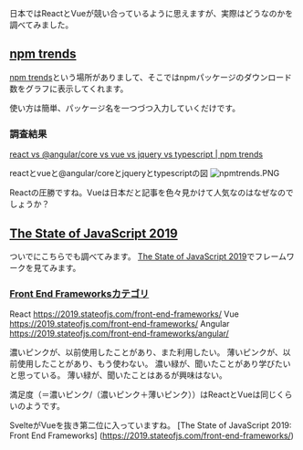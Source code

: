 <!--
title:   ReactとVueとAngularの戦い。
tags:    Angular,React,Vue.js,npmtrends
id:      ad91ddee048efa8a8138
private: false
-->
日本ではReactとVueが競い合っているように思えますが、実際はどうなのかを調べてみました。
## [npm trends](https://www.npmtrends.com/)
[npm trends](https://www.npmtrends.com/)という場所がありまして、そこではnpmパッケージのダウンロード数をグラフに表示してくれます。

使い方は簡単、パッケージ名を一つづつ入力していくだけです。

### 調査結果
[react vs @angular/core vs vue vs jquery vs typescript | npm trends](https://www.npmtrends.com/react-vs-@angular/core-vs-vue-vs-jquery-vs-typescript)


reactとvueと@angular/coreとjqueryとtypescriptの図
![npmtrends.PNG](https://qiita-image-store.s3.ap-northeast-1.amazonaws.com/0/44761/9d2a5872-3cc9-84c1-e1dc-7aca30231cdd.png)

Reactの圧勝ですね。Vueは日本だと記事を色々見かけて人気なのはなぜなのでしょうか？

## [The State of JavaScript 2019](https://2019.stateofjs.com/)
ついでにこちらでも調べてみます。
[The State of JavaScript 2019](https://2019.stateofjs.com/)でフレームワークを見てみます。
### [Front End Frameworksカテゴリ](https://2019.stateofjs.com/front-end-frameworks/)
React
https://2019.stateofjs.com/front-end-frameworks/
Vue
https://2019.stateofjs.com/front-end-frameworks/
Angular
https://2019.stateofjs.com/front-end-frameworks/angular/

濃いピンクが、以前使用したことがあり、また利用したい。
薄いピンクが、以前使用したことがあり、もう使わない。
濃い緑が、聞いたことがあり学びたいと思っている。
薄い緑が、聞いたことはあるが興味はない。

満足度（＝濃いピンク/（濃いピンク＋薄いピンク））はReactとVueは同じくらいのようです。

SvelteがVueを抜き第二位に入っていますね。
[The State of JavaScript 2019: Front End Frameworks]
(https://2019.stateofjs.com/front-end-frameworks/)